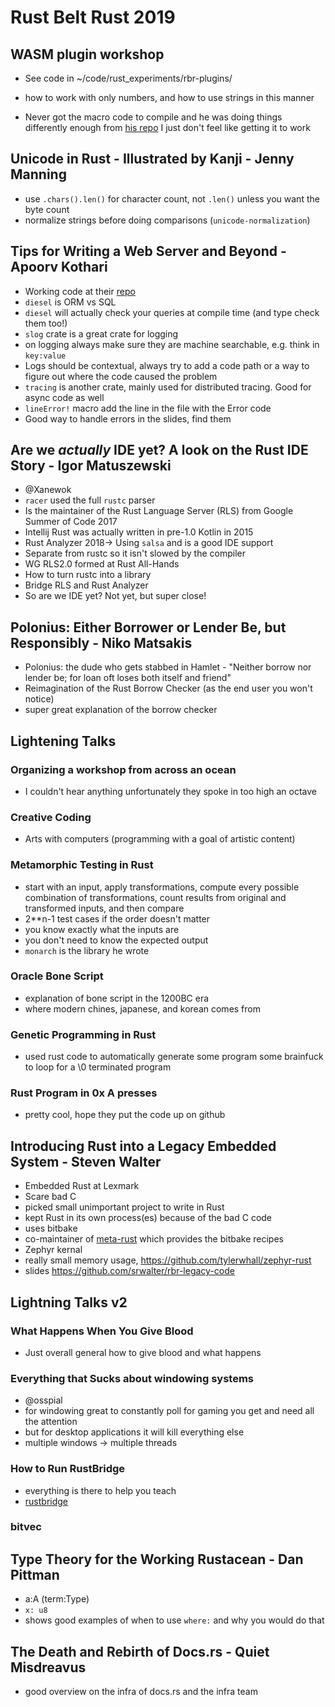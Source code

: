 # Rust Belt Rust 2019

## WASM plugin workshop 

* See code in ~/code/rust_experiments/rbr-plugins/ 
 * how to work with only numbers, and how to use strings in this manner 

* Never got the macro code to compile and he was doing things differently enough from 
    [his repo](https://github.com/FreeMasen/rbr-plugins) I just don't feel like getting it to work 


## Unicode in Rust - Illustrated by Kanji - Jenny Manning

* use `.chars().len()` for character count, not `.len()` unless you want the byte count 
* normalize strings before doing comparisons (`unicode-normalization`) 
 
## Tips for Writing a Web Server and Beyond - Apoorv Kothari

* Working code at their [repo](https://github.com/toidiu/fin-public) 
* `diesel` is ORM vs SQL
* `diesel` will actually check your queries at compile time (and type check them too!) 
* `slog` crate is a great crate for logging 
* on logging always make sure they are machine searchable, e.g. think in `key:value` 
* Logs should be contextual, always try to add a code path or a way to figure out where the code caused the problem 
* `tracing` is another crate, mainly used for distributed tracing. Good for async code as well 
* `lineError!` macro add the line in the file with the Error code 
* Good way to handle errors in the slides, find them 

## Are we *actually* IDE yet? A look on the Rust IDE Story - Igor Matuszewski

* @Xanewok 
* `racer` used the full `rustc` parser 
* Is the maintainer of the Rust Language Server (RLS) from Google Summer of Code 2017 
* Intellij Rust was actually written in pre-1.0 Kotlin in 2015
* Rust Analyzer 2018-> Using `salsa` and is a good IDE support 
* Separate from rustc so it isn't slowed by the compiler 
* WG RLS2.0 formed at Rust All-Hands 
* How to turn rustc into a library
* Bridge RLS and Rust Analyzer 
* So are we IDE yet? Not yet, but super close! 

## Polonius: Either Borrower or Lender Be, but Responsibly - Niko Matsakis

* Polonius: the dude who gets stabbed in Hamlet - "Neither borrow nor lender be; for loan oft loses both itself and friend" 
* Reimagination of the Rust Borrow Checker (as the end user you won't notice) 
* super great explanation of the borrow checker

## Lightening Talks 

### Organizing a workshop from across an ocean 

* I couldn't hear anything unfortunately they spoke in too high an octave 

### Creative Coding 

* Arts with computers (programming with a goal of artistic content) 

### Metamorphic Testing in Rust 

* start with an input, apply transformations, compute every possible combination of transformations, count results from original and transformed inputs, and then compare 
* 2**n-1 test cases if the order doesn't matter
* you know exactly what the inputs are 
* you don't need to know the expected output 
* `monarch` is the library he wrote 

### Oracle Bone Script

* explanation of bone script in the 1200BC era 
* where modern chines, japanese, and korean comes from 

### Genetic Programming in Rust 

* used rust code to automatically generate some program some brainfuck to loop for a \0 terminated program 

### Rust Program in 0x A presses 

* pretty cool, hope they put the code up on github

## Introducing Rust into a Legacy Embedded System - Steven Walter

* Embedded Rust at Lexmark 
* Scare bad C 
* picked small unimportant project to write in Rust 
* kept Rust in its own process(es) because of the bad C code
* uses bitbake 
* co-maintainer of [meta-rust](https://github.com/meta-rust/meta-rust/) which provides the bitbake recipes 
* Zephyr kernal 
* really small memory usage, https://github.com/tylerwhall/zephyr-rust 
* slides https://github.com/srwalter/rbr-legacy-code 

## Lightning Talks v2

### What Happens When You Give Blood

* Just overall general how to give blood and what happens 

### Everything that Sucks about windowing systems 

* @osspial 
* for windowing great to constantly poll for gaming you get and need all the attention
* but for desktop applications it will kill everything else 
* multiple windows -> multiple threads 

### How to Run RustBridge 

* everything is there to help you teach 
* [rustbridge](https://rustbridge.com)

### bitvec

## Type Theory for the Working Rustacean - Dan Pittman

* a:A (term:Type) 
* `x: u8` 
* shows good examples of when to use `where:` and why you would do that 

## The Death and Rebirth of Docs.rs - Quiet Misdreavus

* good overview on the infra of docs.rs and the infra team 
